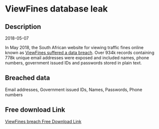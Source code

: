 # ViewFines database leak

## Description

2018-05-07

In May 2018, the South African website for viewing traffic fines online known as <a href="https://www.iafrikan.com/2018/05/24/south-africas-viewfines-suffered-major-data-leak/" target="_blank" rel="noopener">ViewFines suffered a data breach</a>. Over 934k records containing 778k unique email addresses were exposed and included names, phone numbers, government issued IDs and passwords stored in plain text.

## Breached data

Email addresses, Government issued IDs, Names, Passwords, Phone numbers

## Free download Link

[ViewFines breach Free Download Link](https://tinyurl.com/2b2k277t)